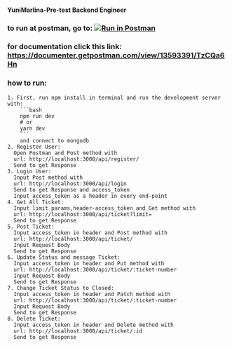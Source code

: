 #### YuniMarlina-Pre-test Backend Engineer

### to run at postman, go to: [![Run in Postman](https://run.pstmn.io/button.svg)](https://app.getpostman.com/run-collection/9e560cf55515f7c04909)

### for documentation click this link: https://documenter.getpostman.com/view/13593391/TzCQa6Hn

### how to run:
```
1. First, run npm install in terminal and run the development server with:
    ```bash
    npm run dev
    # or
    yarn dev
    ```
    and connect to mongodb
2. Register User:
  Open Postman and Post method with 
  url: http://localhost:3000/api/register/
  Send to get Response
3. Login User:
  Input Post method with 
  url: http://localhost:3000/api/login
  Send to get Response and access_token
  Input access_token as a header in every end-point
4. Get All Ticket:
  Input limit params,header-access_token and Get method with 
  url: http://localhost:3000/api/ticket?limit=
  Send to get Response
5. Post Ticket:
  Input access_token in header and Post method with 
  url: http://localhost:3000/api/ticket/
  Input Request Body
  Send to get Response
6. Update Status and message Ticket:
  Input access_token in header and Put method with 
  url: http://localhost:3000/api/ticket/:ticket-number
  Input Request Body
  Send to get Response
7. Change Ticket Status to Closed:
  Input access_token in header and Patch method with 
  url: http://localhost:3000/api/ticket/:ticket-number
  Input Request Body
  Send to get Response
8. Delete Ticket:
  Input access_token in header and Delete method with 
  url: http://localhost:3000/api/ticket/:id
  Send to get Response
```